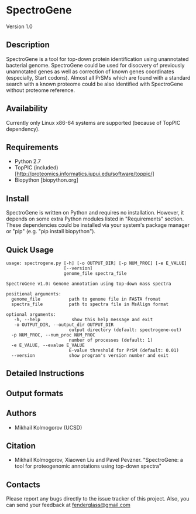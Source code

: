 SpectroGene
===========

Version 1.0

Description
-----------

SpectroGene is a tool for top-down protein identification
using unannotated bacterial genome. SpectroGene could be used for disocvery
of previously unannotated genes as well as correction of known genes coordinates
(especially, Start codons). Almost all PrSMs which are found with a
standard search with a known proteome could be also identified with SpectroGene
without proteome reference.


Availability
------------

Currently only Linux x86-64 systems are supported (because of TopPIC dependency).


Requirements
------------

* Python 2.7
* TopPIC (included) [http://proteomics.informatics.iupui.edu/software/toppic/]
* Biopython [biopython.org]


Install
-------
SpectroGene is written on Python and requires no installation. 
However, it depends on some extra Python modules listed in "Requirements" section.
These dependencies could be installed via your system's package manager or "pip"
(e.g. "pip install biopython").


Quick Usage
-----------
    usage: spectrogene.py [-h] [-o OUTPUT_DIR] [-p NUM_PROC] [-e E_VALUE]
                          [--version]
                          genome_file spectra_file

    SpectroGene v1.0: Genome annotation using top-down mass spectra

    positional arguments:
      genome_file           path to genome file in FASTA fromat
      spectra_file          path to spectra file in MsAlign format

    optional arguments:
       -h, --help            show this help message and exit
       -o OUTPUT_DIR, --output_dir OUTPUT_DIR
                            output directory (default: spectrogene-out)
      -p NUM_PROC, --num_proc NUM_PROC
                            number of processes (default: 1)
      -e E_VALUE, --evalue E_VALUE
                            E-value threshold for PrSM (default: 0.01)
      --version             show program's version number and exit


Detailed Instructions
---------------------



Output formats
--------------



Authors
-------
* Mikhail Kolmogorov (UCSD)


Citation
--------
* Mikhail Kolmogorov, Xiaowen Liu and Pavel Pevzner. "SpectroGene: a tool for proteogenomic annotations using top-down spectra"


Contacts
--------
Please report any bugs directly to the issue tracker of this project.
Also, you can send your feedback at fenderglass@gmail.com